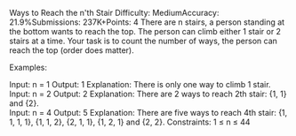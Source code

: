 Ways to Reach the n'th Stair
Difficulty: MediumAccuracy: 21.9%Submissions: 237K+Points: 4
There are n stairs, a person standing at the bottom wants to reach the top. The person can climb either 1 stair or 2 stairs at a time. Your task is to count the number of ways, the person can reach the top (order does matter).

Examples:

Input: n = 1
Output: 1
Explanation: There is only one way to climb 1 stair. 
Input: n = 2
Output: 2
Explanation: There are 2 ways to reach 2th stair: {1, 1} and {2}.  
Input: n = 4
Output: 5
Explanation: There are five ways to reach 4th stair: {1, 1, 1, 1}, {1, 1, 2}, {2, 1, 1}, {1, 2, 1} and {2, 2}.
Constraints:
1 ≤ n ≤ 44